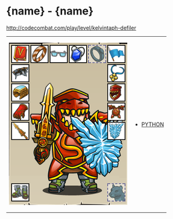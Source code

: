 # {name}  - {name} 

http://codecombat.com/play/level/kelvintaph-defiler
<table>
<tr>
<td>

![Hero Picture](hero.png?raw=true "Hero Picture")

</td>
<td>
<ul>
<li>

[PYTHON]({link}.py)

</li>
</td>
</tr>
<table>